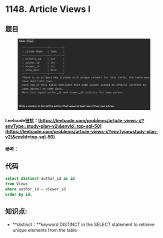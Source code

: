 # 1148. Article Views I

## 题目

<figure><img src="../../../.gitbook/assets/image (3) (1) (1) (1) (1) (1) (1) (1) (1) (1) (1) (1) (1) (1) (1).png" alt=""><figcaption></figcaption></figure>

#### Leetcode链接：[https://leetcode.com/problems/article-views-i/?envType=study-plan-v2\&envId=top-sql-50](https://leetcode.com/problems/article-views-i/?envType=study-plan-v2\&envId=top-sql-50)

#### 参考：

## 代码

```sql
select distinct author_id as id 
from Views 
where author_id = viewer_id
order by id;
```

## **知识点:**

* **distinct：**keyword DISTINCT in the SELECT statement to retrieve unique elements from the table
